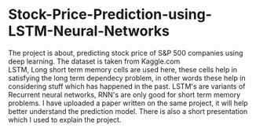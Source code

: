 # Stock-Price-Prediction-using-LSTM-Neural-Networks
The project is about, predicting stock price of S&P 500 companies using deep learning.
The dataset is taken from Kaggle.com  
LSTM, Long short term memory cells are used here, these cells help in satisfying the long term dependecy problem, in other words these help in considering stuff which has happened in the past. LSTM's are variants of Recurrent neural networks, RNN's are only good for short term memory problems.
I have uploaded a paper written on the same project, it will help better understand the prediction model. 
There is also a short presentation which I used to explain the project. 
